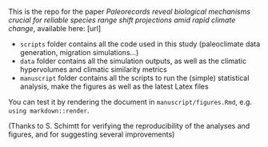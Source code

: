 This is the repo for the paper *Paleorecords reveal biological mechanisms crucial for reliable species range shift projections amid rapid climate change*, available here: [url]

- `scripts` folder contains all the code used in this study (paleoclimate data generation, migration simulations...)
- `data` folder contains all the simulation outputs, as well as the climatic hypervolumes and climatic similarity metrics
- `manuscript` folder contains all the scripts to run the (simple) statistical analysis, make the figures as well as the latest Latex files
  
You can test it by rendering the document in `manuscript/figures.Rmd`, e.g. `using markdown::render`.

(Thanks to S. Schimtt for verifying the reproducibility of the analyses and figures, and for suggesting several improvements)
